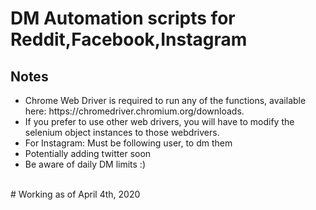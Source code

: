 # DM Automation scripts for Reddit,Facebook,Instagram

## Notes
<ul>
	<li>Chrome Web Driver is required to run any of the functions, available here: https://chromedriver.chromium.org/downloads.</li>
	<li>If you prefer to use other web drivers, you will have to modify the selenium object instances to those webdrivers.</li>
	<li>For Instagram: Must be following user, to dm them</li>
	<li>Potentially adding twitter soon</li>
	<li>Be aware of daily DM limits :)</li>
</ul>
 
 <br>
# Working as of April 4th, 2020
